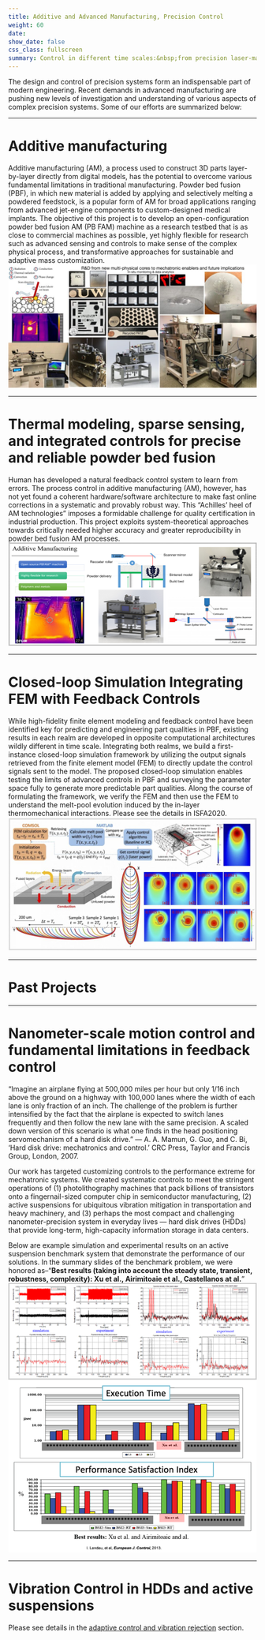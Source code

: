 ```yaml
---
title: Additive and Advanced Manufacturing, Precision Control
weight: 60
date: 
show_date: false
css_class: fullscreen
summary: Control in different time scales:&nbsp;from precision laser-material interaction for aerospace and medical application to process reconfiguration and reclaiming materials.
---
```




<!--more-->

The design and control of precision systems form an indispensable part of modern engineering. Recent demands in advanced manufacturing are pushing new levels of investigation and understanding of various aspects of complex precision systems. Some of our efforts are summarized below:

---

# Additive manufacturing
Additive manufacturing (AM), a process used to construct 3D parts layer-by-layer directly from digital models, has the potential to overcome various fundamental limitations in traditional manufacturing. Powder bed fusion (PBF), in which new material is added by applying and selectively melting a powdered feedstock, is a popular form of AM for broad applications ranging from advanced jet-engine components to custom-designed medical implants. The objective of this project is to develop an open-configuration powder bed fusion AM (PB FAM) machine as a research testbed that is as close to commercial machines as possible, yet highly flexible for research such as advanced sensing and controls to make sense of the complex physical process, and transformative approaches for sustainable and adaptive mass customization. 
![ \label{fig:add1}](./Figures/add1.jpg)

---

# Thermal modeling, sparse sensing, and integrated controls for precise and reliable powder bed fusion
Human has developed a natural feedback control system to learn from errors. The process control in additive manufacturing (AM), however, has not yet found a coherent hardware/software architecture to make fast online corrections in a systematic and provably robust way. This “Achilles’ heel of AM technologies” imposes a formidable challenge for quality certification in industrial production. This project exploits system-theoretical approaches towards critically needed higher accuracy and greater reproducibility in powder bed fusion AM processes.
![ \label{fig:add2}](./Figures/add2.jpg "MACS powder bed fusion additive manufacturing (PBFAM) testbeds") 

---

# Closed-loop Simulation Integrating FEM with Feedback Controls
While high-fidelity finite element modeling and feedback control have been identified key for predicting and engineering part qualities in PBF, existing results in each realm are developed in opposite computational architectures wildly different in time scale. Integrating both realms, we build a first-instance closed-loop simulation framework by utilizing the output signals retrieved from the finite element model (FEM) to directly update the control signals sent to the model. The proposed closed-loop simulation enables testing the limits of advanced controls in PBF and surveying the parameter space fully to generate more predictable part qualities. Along the course of formulating the framework, we verify the FEM and then use the FEM to understand the melt-pool evolution induced by the in-layer thermomechanical interactions. Please see the details in ISFA2020.
![ \label{fig:add3}](./Figures/add3.jpg "Scheme of the proposed closed-loop simulation and the results of melt pool geometry")

---

# Past Projects

---

# Nanometer-scale motion control and fundamental limitations in feedback control
“Imagine an airplane flying at 500,000 miles per hour but only 1/16 inch above the ground on a highway with 100,000 lanes where the width of each lane is only fraction of an inch. The challenge of the problem is further intensified by the fact that the airplane is expected to switch lanes frequently and then follow the new lane with the same precision. A scaled down version of this scenario is what one finds in the head positioning servomechanism of a hard disk drive.” — A. A. Mamun, G. Guo, and C. Bi, ‘Hard disk drive: mechatronics and control.’ CRC Press, Taylor and Francis Group, London, 2007.

Our work has targeted customizing controls to the performance extreme for mechatronic systems. We created systematic controls to meet the stringent operations of (1) photolithography machines that pack billions of transistors onto a fingernail-sized computer chip in semiconductor manufacturing, (2) active suspensions for ubiquitous vibration mitigation in transportation and heavy machinery, and (3) perhaps the most compact and challenging nanometer-precision system in everyday lives — hard disk drives (HDDs) that provide long-term, high-capacity information storage in data centers.

Below are example simulation and experimental results on an active suspension benchmark system that demonstrate the performance of our solutions. In the summary slides of the benchmark problem, we were honored as–“**Best results (taking into account the steady state, transient, robustness, complexity): Xu et al., Airimitoaie et al., Castellanos at al.**”
![ \label{fig:add4}](./Figures/add4.jpg)
![ \label{fig:add5}](./Figures/add5.png)

---

# Vibration Control in HDDs and active suspensions
Please see details in the [adaptive control and vibration rejection](../) section.
